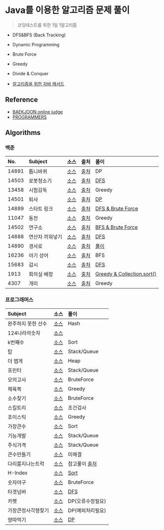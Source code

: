# Java를 이용한 알고리즘 문제 풀이
> 코딩테스트를 위한 1일 1알고리즘

- DFS&BFS (Back Tracking)
- Dynamic Programming
- Brute Force
- Greedy
- Divide & Conquer

- [알고리즘을 위한 자바 메서드](https://github.com/gaki2745/Algorithm-with-Java/tree/master/JavaCollectionFramework)

## Reference

* [BAEKJOON online judge](https://www.acmicpc.net)
* [PROGRAMMERS](https://programmers.co.kr)


## Algorithms


### 백준

|No.|Subject|소스|출처|풀이|
|:---|:---|:---|:---|:---|
|14891|톱니바퀴|[소스](https://github.com/gaki2745/Algorithm-with-Java/blob/master/BaekJoon_14891/src/BaekJoon_14891.java)|[출처](https://www.acmicpc.net/problem/14891)|DP|
|14503|로봇청소기|[소스](https://github.com/gaki2745/Algorithm-with-Java/blob/master/BaekJoon_14503/src/Main.java)|[출처](https://www.acmicpc.net/problem/14503)|[DFS](https://github.com/gaki2745/Algorithm-with-Java/tree/master/BaekJoon_14503/src)|
|13458|시험감독|[소스](https://github.com/gaki2745/Algorithm-with-Java/blob/master/BaekJoon_13458/src/Main.java)|[출처](https://www.acmicpc.net/problem/13458)|Greedy|
|14501|퇴사|[소스](https://github.com/gaki2745/Algorithm-with-Java/blob/master/BaekJoon_14501/src/Main.java)|[출처](https://www.acmicpc.net/problem/14501)|[DP](https://github.com/gaki2745/Algorithm-with-Java/tree/master/BaekJoon_14501)|
|14889|스타트 링크|[소스](https://github.com/gaki2745/Algorithm-with-Java/blob/master/BaekJoon_14889/src/Main.java)|[출처](https://www.acmicpc.net/problem/14889)|[DFS & Brute Force](https://github.com/gaki2745/Algorithm-with-Java/tree/master/BaekJoon_14889)|
|11047|동전|[소스](https://github.com/gaki2745/Algorithm-with-Java/blob/master/BaekJoon_11047/src/Main.java)|[출처](https://www.acmicpc.net/problem/11047)|Greedy|
|14502|연구소|[소스](https://github.com/gaki2745/Algorithm-with-Java/blob/master/BaekJoon_14502/src/Main.java)|[출처](https://www.acmicpc.net/problem/14502)|[BFS & Brute Force](https://github.com/gaki2745/Algorithm-with-Java/tree/master/BaekJoon_14502)|
|14888|연산자 끼워넣기|[소스](https://github.com/gaki2745/Algorithm-with-Java/blob/master/BaekJoon_14888/src/Main.java)|[출처](https://www.acmicpc.net/problem/14888)|[DFS](https://github.com/gaki2745/Algorithm-with-Java/tree/master/BaekJoon_14888)|
|14890|경사로|[소스](https://github.com/gaki2745/Algorithm-with-Java/blob/master/BaekJoon_14890/src/Main.java)|[출처](https://www.acmicpc.net/problem/14890)|[풀이](https://github.com/gaki2745/Algorithm-with-Java/tree/master/BaekJoon_14890)|
|16236|아기 상어|[소스](https://github.com/gaki2745/Algorithm-with-Java/blob/master/BaekJoon_16236/src/Main.java)|[출처](https://www.acmicpc.net/problem/16236)|BFS|
|15683|감시|[소스](https://github.com/gaki2745/Algorithm-with-Java/blob/master/BaekJoon_15683/src/Main.java)|[출처](https://www.acmicpc.net/problem/15683)|[DFS](https://github.com/gaki2745/Algorithm-with-Java/blob/master/BaekJoon_15683)|
|1913|회의실 배정|[소스](https://github.com/gaki2745/Algorithm-with-Java/blob/master/BaekJoon_1913/src/Main.java)|[출처](https://www.acmicpc.net/problem/1913)|[Greedy & Collection.sort()](https://github.com/gaki2745/Algorithm-with-Java/tree/master/BaekJoon_1931)|
|4307|개미|[소스](https://github.com/gaki2745/Algorithm-with-Java/blob/master/BaekJoon_4307/src/Main.java)|[출처](https://www.acmicpc.net/problem/4307)|Greedy|

### 프로그래머스


|Subject|소스|풀이|
|:---|:---|:---|
|완주하지 못한 선수|[소스](https://github.com/gaki2745/Algorithm-with-Java/blob/master/Programmers_완주하지못한선수/src/Main.java)|Hash|
|124나라의숫자|[소스](https://github.com/gaki2745/Algorithm-with-Java/blob/master/Programmers_124나라의숫자수/src/Solution.java)||
|k번째수|[소스](https://github.com/gaki2745/Algorithm-with-Java/blob/master/Programmers_k번째수/src/Solution.java)|Sort|
|탑|[소스](https://github.com/gaki2745/Algorithm-with-Java/blob/master/Programmers_탑/src/Solution.java)|Stack/Queue|
|더 맵게|[소스](https://github.com/gaki2745/Algorithm-with-Java/blob/master/Programmers_더맵게/src/Solution.java)|Heap|
|프린터|[소스](https://github.com/gaki2745/Algorithm-with-Java/blob/master/Programmers_프린터/src/Solution.java)|Stack/Queue|
|모의고사|[소스](https://github.com/gaki2745/Algorithm-with-Java/blob/master/Programmers_모의고사/src/Solution.java)|BruteForce|
|체육복|[소스](https://github.com/gaki2745/Algorithm-with-Java/blob/master/Programmers_체육복/src/Solution.java)|Greedy|
|소수찾기|[소스](https://github.com/gaki2745/Algorithm-with-Java/blob/master/Programmers_소수찾기/src/Solution.java)|BruteForce|
|스킬트리|[소스](https://github.com/gaki2745/Algorithm-with-Java/blob/master/Programmers_스킬트리/src/Solution.java)|조건검사|
|조이스틱|[소스](https://github.com/gaki2745/Algorithm-with-Java/blob/master/Programmers_조이스틱/src/Solution.java)|Greedy|
|가장큰수|[소스](https://github.com/gaki2745/Algorithm-with-Java/blob/master/Programmers_가장큰수/src/Solution.java)|Sort|
|기능개발|[소스](https://github.com/gaki2745/Algorithm-with-Java/blob/master/Programmers_기능개발/src/Solution.java)|Stack/Queue|
|주식가격|[소스](https://github.com/gaki2745/Algorithm-with-Java/blob/master/Programmers_주식가격/src/Solution.java)|Stack/Queue|
|큰수만들기|[소스](https://github.com/gaki2745/Algorithm-with-Java/blob/master/Programmers_큰수만들기/src/Solution.java)|미해결|
|다리를지나는트럭|[소스](https://github.com/gaki2745/Algorithm-with-Java/blob/master/Programmers_다리를지나는트럭/src/Solution.java)|참고풀이 [출처](https://github.com/gaki2745/Algorithm-with-Java/blob/master/Programmers_큰수만들기/src/Main.java)|
|H-Index|[소스](https://github.com/gaki2745/Algorithm-with-Java/tree/master/Programmers_H-index/src/Solution.java)|[Sort](https://github.com/gaki2745/Algorithm-with-Java/tree/master/Programmers_H-index)|
|숫자야구|[소스](https://github.com/gaki2745/Algorithm-with-Java/blob/master/Programmers_숫자야구/src/Solution.java)|BruteForce|
|타겟넘버|[소스](https://github.com/gaki2745/Algorithm-with-Java/blob/master/Programmers_타겟넘버/src/Solution.java)|[DFS](https://github.com/gaki2745/Algorithm-with-Java/tree/master/Programmers_타겟넘버)|
|카펫|[소스](https://github.com/gaki2745/Algorithm-with-Java/blob/master/Programmers_카펫/src/Solution.java)|DP(오류수정필요)|
|가장큰정사각형찾기|[소스](https://github.com/gaki2745/Algorithm-with-Java/blob/master/Programmers_가장큰정사각형찾기/src/Solution.java)|DP(예외처리필요)|
|땅따먹기|[소스](https://github.com/gaki2745/Algorithm-with-Java/blob/master/Programmers_땅따먹기/src/Solution.java)|[DP](https://github.com/gaki2745/Algorithm-with-Java/tree/master/Programmers_땅따먹기)|
